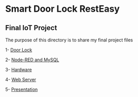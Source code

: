 # Smart Door Lock RestEasy

## Final IoT Project

The purpose of this directory is to share my final project files

1- [Door Lock](https://github.com/HectorGBoissier/CSC8566_IOT_Fall2022/tree/Final_Project/Smart_Door_Lock_Final_Project/Door_Lock)

2- [Node-RED and MySQL](https://github.com/HectorGBoissier/CSC8566_IOT_Fall2022/tree/Final_Project/Smart_Door_Lock_Final_Project/Node-RED)

3- [Hardware](https://github.com/HectorGBoissier/CSC8566_IOT_Fall2022/tree/Final_Project/Smart_Door_Lock_Final_Project/Hardware)

4- [Web Server](https://github.com/HectorGBoissier/CSC8566_IOT_Fall2022/tree/Final_Project/Smart_Door_Lock_Final_Project/Web_server)

5- [Presentation](https://github.com/HectorGBoissier/CSC8566_IOT_Fall2022/tree/Final_Project/Smart_Door_Lock_Final_Project/Presentation)


